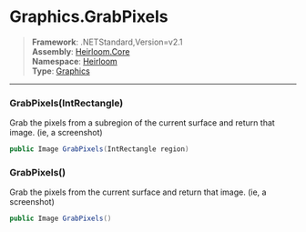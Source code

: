 # Graphics.GrabPixels

> **Framework**: .NETStandard,Version=v2.1  
> **Assembly**: [Heirloom.Core][0]  
> **Namespace**: [Heirloom][0]  
> **Type**: [Graphics][1]  

--------------------------------------------------------------------------------

### GrabPixels(IntRectangle)

Grab the pixels from a subregion of the current surface and return that image. (ie, a screenshot)

```cs
public Image GrabPixels(IntRectangle region)
```

### GrabPixels()

Grab the pixels from the current surface and return that image. (ie, a screenshot)

```cs
public Image GrabPixels()
```

[0]: ..\Heirloom.Core.md
[1]: Heirloom.Graphics.md
